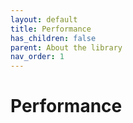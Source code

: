 ```yaml
---
layout: default
title: Performance
has_children: false
parent: About the library
nav_order: 1
---
```


# Performance